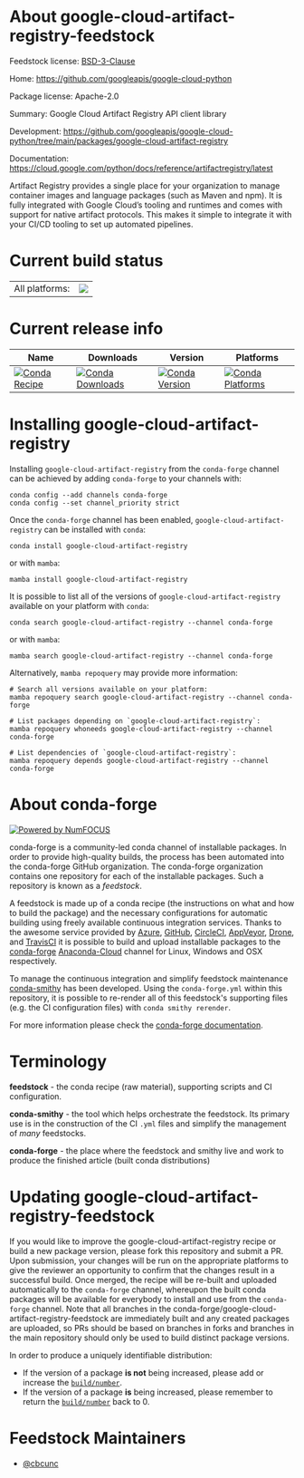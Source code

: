 About google-cloud-artifact-registry-feedstock
==============================================

Feedstock license: [BSD-3-Clause](https://github.com/conda-forge/google-cloud-artifact-registry-feedstock/blob/main/LICENSE.txt)

Home: https://github.com/googleapis/google-cloud-python

Package license: Apache-2.0

Summary: Google Cloud Artifact Registry API client library

Development: https://github.com/googleapis/google-cloud-python/tree/main/packages/google-cloud-artifact-registry

Documentation: https://cloud.google.com/python/docs/reference/artifactregistry/latest

Artifact Registry provides a single place for your organization to manage
container images and language packages (such as Maven and npm).
It is fully integrated with Google Cloud’s tooling and runtimes and comes
with support for native artifact protocols. This makes it simple to
integrate it with your CI/CD tooling to set up automated pipelines.


Current build status
====================


<table><tr><td>All platforms:</td>
    <td>
      <a href="https://dev.azure.com/conda-forge/feedstock-builds/_build/latest?definitionId=20129&branchName=main">
        <img src="https://dev.azure.com/conda-forge/feedstock-builds/_apis/build/status/google-cloud-artifact-registry-feedstock?branchName=main">
      </a>
    </td>
  </tr>
</table>

Current release info
====================

| Name | Downloads | Version | Platforms |
| --- | --- | --- | --- |
| [![Conda Recipe](https://img.shields.io/badge/recipe-google--cloud--artifact--registry-green.svg)](https://anaconda.org/conda-forge/google-cloud-artifact-registry) | [![Conda Downloads](https://img.shields.io/conda/dn/conda-forge/google-cloud-artifact-registry.svg)](https://anaconda.org/conda-forge/google-cloud-artifact-registry) | [![Conda Version](https://img.shields.io/conda/vn/conda-forge/google-cloud-artifact-registry.svg)](https://anaconda.org/conda-forge/google-cloud-artifact-registry) | [![Conda Platforms](https://img.shields.io/conda/pn/conda-forge/google-cloud-artifact-registry.svg)](https://anaconda.org/conda-forge/google-cloud-artifact-registry) |

Installing google-cloud-artifact-registry
=========================================

Installing `google-cloud-artifact-registry` from the `conda-forge` channel can be achieved by adding `conda-forge` to your channels with:

```
conda config --add channels conda-forge
conda config --set channel_priority strict
```

Once the `conda-forge` channel has been enabled, `google-cloud-artifact-registry` can be installed with `conda`:

```
conda install google-cloud-artifact-registry
```

or with `mamba`:

```
mamba install google-cloud-artifact-registry
```

It is possible to list all of the versions of `google-cloud-artifact-registry` available on your platform with `conda`:

```
conda search google-cloud-artifact-registry --channel conda-forge
```

or with `mamba`:

```
mamba search google-cloud-artifact-registry --channel conda-forge
```

Alternatively, `mamba repoquery` may provide more information:

```
# Search all versions available on your platform:
mamba repoquery search google-cloud-artifact-registry --channel conda-forge

# List packages depending on `google-cloud-artifact-registry`:
mamba repoquery whoneeds google-cloud-artifact-registry --channel conda-forge

# List dependencies of `google-cloud-artifact-registry`:
mamba repoquery depends google-cloud-artifact-registry --channel conda-forge
```


About conda-forge
=================

[![Powered by
NumFOCUS](https://img.shields.io/badge/powered%20by-NumFOCUS-orange.svg?style=flat&colorA=E1523D&colorB=007D8A)](https://numfocus.org)

conda-forge is a community-led conda channel of installable packages.
In order to provide high-quality builds, the process has been automated into the
conda-forge GitHub organization. The conda-forge organization contains one repository
for each of the installable packages. Such a repository is known as a *feedstock*.

A feedstock is made up of a conda recipe (the instructions on what and how to build
the package) and the necessary configurations for automatic building using freely
available continuous integration services. Thanks to the awesome service provided by
[Azure](https://azure.microsoft.com/en-us/services/devops/), [GitHub](https://github.com/),
[CircleCI](https://circleci.com/), [AppVeyor](https://www.appveyor.com/),
[Drone](https://cloud.drone.io/welcome), and [TravisCI](https://travis-ci.com/)
it is possible to build and upload installable packages to the
[conda-forge](https://anaconda.org/conda-forge) [Anaconda-Cloud](https://anaconda.org/)
channel for Linux, Windows and OSX respectively.

To manage the continuous integration and simplify feedstock maintenance
[conda-smithy](https://github.com/conda-forge/conda-smithy) has been developed.
Using the ``conda-forge.yml`` within this repository, it is possible to re-render all of
this feedstock's supporting files (e.g. the CI configuration files) with ``conda smithy rerender``.

For more information please check the [conda-forge documentation](https://conda-forge.org/docs/).

Terminology
===========

**feedstock** - the conda recipe (raw material), supporting scripts and CI configuration.

**conda-smithy** - the tool which helps orchestrate the feedstock.
                   Its primary use is in the construction of the CI ``.yml`` files
                   and simplify the management of *many* feedstocks.

**conda-forge** - the place where the feedstock and smithy live and work to
                  produce the finished article (built conda distributions)


Updating google-cloud-artifact-registry-feedstock
=================================================

If you would like to improve the google-cloud-artifact-registry recipe or build a new
package version, please fork this repository and submit a PR. Upon submission,
your changes will be run on the appropriate platforms to give the reviewer an
opportunity to confirm that the changes result in a successful build. Once
merged, the recipe will be re-built and uploaded automatically to the
`conda-forge` channel, whereupon the built conda packages will be available for
everybody to install and use from the `conda-forge` channel.
Note that all branches in the conda-forge/google-cloud-artifact-registry-feedstock are
immediately built and any created packages are uploaded, so PRs should be based
on branches in forks and branches in the main repository should only be used to
build distinct package versions.

In order to produce a uniquely identifiable distribution:
 * If the version of a package **is not** being increased, please add or increase
   the [``build/number``](https://docs.conda.io/projects/conda-build/en/latest/resources/define-metadata.html#build-number-and-string).
 * If the version of a package **is** being increased, please remember to return
   the [``build/number``](https://docs.conda.io/projects/conda-build/en/latest/resources/define-metadata.html#build-number-and-string)
   back to 0.

Feedstock Maintainers
=====================

* [@cbcunc](https://github.com/cbcunc/)

